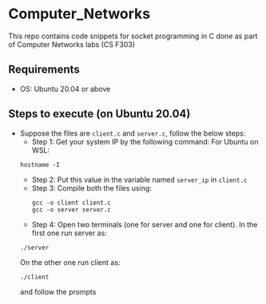 # Computer_Networks
This repo contains code snippets for socket programming in C done as part of Computer Networks labs (CS F303)

## Requirements
- OS: Ubuntu 20.04 or above

## Steps to execute (on Ubuntu 20.04)
- Suppose the files are `client.c` and `server.c`, follow the below steps:
  - Step 1: Get your system IP by the following command:
  For Ubuntu on WSL:
  ```
  hostname -I
  ```
  - Step 2: Put this value in the variable named `server_ip` in `client.c`
  - Step 3: Compile both the files using:
    ```
    gcc -o client client.c
    gcc -o server server.c
    ```
  - Step 4: Open two terminals (one for server and one for client). In the first one run server as:
  ```
  ./server
  ```
  On the other one run client as:
  ```
  ./client
  ```
  and follow the prompts
